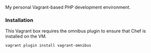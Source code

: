 My personal Vagrant-based PHP development environment.

### Installation

This Vagrant box requires the omnibus plugin to ensure that Chef is installed on the VM.

    vagrant plugin install vagrant-omnibus

